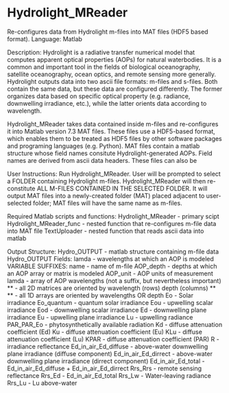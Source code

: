 # Hydrolight_MReader
Re-configures data from Hydrolight m-files into MAT files (HDF5 based format). 
Language: Matlab

Description: Hydrolight is a radiative transfer numerical model that computes apparent optical properties (AOPs) for natural waterbodies. It is a common and important tool in the fields of biological oceanography, satellite oceanography, ocean optics, and remote sensing more generally. Hydrolight outputs data into two ascii file formats: m-files and s-files. Both contain the same data, but these data are configured differently. The former organizes data based on specific optical property (e.g. radiance, downwelling irradiance, etc.), while the latter orients data according to wavelength. 

Hydrolight_MReader takes data contained inside m-files and re-configures it into Matlab version 7.3 MAT files. These files use a HDF5-based format, which enables them to be treated as HDF5 files by other software packages and programing languages (e.g. Python). MAT files contain a matlab structure whose field names consitute Hydrolight-generated AOPs. Field names are derived from ascii data headers. These files can also be 

User Instructions:
Run Hydrolight_MReader. User will be prompted to select a FOLDER containing Hydrolight m-files. Hydrolight_MReader will then re-constitute ALL M-FILES CONTAINED IN THE SELECTED FOLDER. It will output MAT files into a newly-created folder (MAT) placed adjacent to user-selected folder; MAT files will have the same name as m-files. 

Required Matlab scripts and functions:
Hydrolight_MReader - primary scipt 
Hydrolight_MReader_func - nested function that re-configures m-file data into MAT file
TextUploader - nested function that reads ascii data into matlab

Output Structure:
  Hydro_OUTPUT - matlab structure containing m-file data
    Hydro_OUTPUT Fields:
      lamda - wavelengths at which an AOP is modeled
      VARIABLE SUFFIXES:
        name - name of m-file
        AOP_depth - depths at which an AOP array or matrix is modeled
        AOP_unit - AOP units of measurement
        lamda - array of AOP wavelengths (not a suffix, but nevertheless important)
      ** - all 2D matrices are oriented by wavelength (rows) depth (columns) **
      ** - all 1D arrays are oriented by wavelengths OR depth 
      Eo - Solar irradiance 
      Eo_quantum - quantum solar irradiance 
      Eou - upwelling scalar irradiance
      Eod - downwelling scalar irradiance
      Ed - downwelling plane irradiance 
      Eu - upwelling plane irradiance
      Lu - upwelling radiance
      PAR_PAR_Eo - phytosynthetically available radiation
      Kd - diffuse attenuation coefficient (Ed)
      Ku - diffuse attenuation coefficient (Eu)
      KLu - diffuse attenuation coefficient (Lu)
      KPAR - diffuse attenuation coefficient (PAR)
      R - irradiance reflectance 
      Ed_in_air_Ed_diffuse - above-water downwelling plane irradiance (diffuse component)
      Ed_in_air_Ed_dirrect - above-water downwelling plane irradiance (dirrect component)
      Ed_in_air_Ed_total - Ed_in_air_Ed_diffuse + Ed_in_air_Ed_dirrect
      Rrs_Rrs - remote sensing reflectance
      Rrs_Ed - Ed_in_air_Ed_total
      Rrs_Lw - Water-leaving radiance
      Rrs_Lu - Lu above-water
      

      
